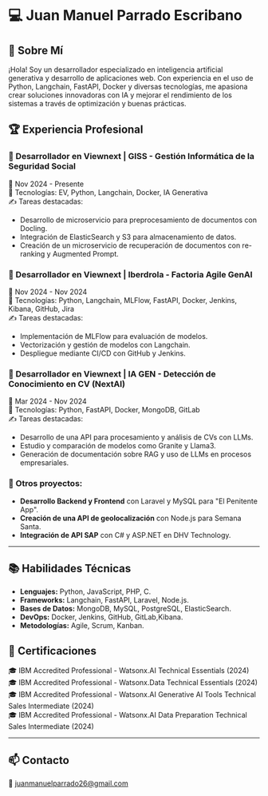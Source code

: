# 💻 Juan Manuel Parrado Escribano

## 🚀 Sobre Mí
¡Hola! Soy un desarrollador especializado en inteligencia artificial generativa y desarrollo de aplicaciones web. Con experiencia en el uso de Python, Langchain, FastAPI, Docker y diversas tecnologías, me apasiona crear soluciones innovadoras con IA y mejorar el rendimiento de los sistemas a través de optimización y buenas prácticas.

## 🏆 Experiencia Profesional

### 🔹 Desarrollador en Viewnext | GISS - Gestión Informática de la Seguridad Social
📅 Nov 2024 - Presente  
🔧 Tecnologías: EV, Python, Langchain, Docker, IA Generativa  
✍️ Tareas destacadas:
- Desarrollo de microservicio para preprocesamiento de documentos con Docling.
- Integración de ElasticSearch y S3 para almacenamiento de datos.
- Creación de un microservicio de recuperación de documentos con re-ranking y Augmented Prompt.

### 🔹 Desarrollador en Viewnext | Iberdrola - Factoria Agile GenAI
📅 Nov 2024 - Nov 2024  
🔧 Tecnologías: Python, Langchain, MLFlow, FastAPI, Docker, Jenkins, Kibana, GitHub, Jira  
✍️ Tareas destacadas:
- Implementación de MLFlow para evaluación de modelos.
- Vectorización y gestión de modelos con Langchain.
- Despliegue mediante CI/CD con GitHub y Jenkins.

### 🔹 Desarrollador en Viewnext | IA GEN - Detección de Conocimiento en CV (NextAI)
📅 Mar 2024 - Nov 2024  
🔧 Tecnologías: Python, FastAPI, Docker, MongoDB, GitLab  
✍️ Tareas destacadas:
- Desarrollo de una API para procesamiento y análisis de CVs con LLMs.
- Estudio y comparación de modelos como Granite y Llama3.
- Generación de documentación sobre RAG y uso de LLMs en procesos empresariales.

### 🔹 Otros proyectos:
- **Desarrollo Backend y Frontend** con Laravel y MySQL para "El Penitente App".
- **Creación de una API de geolocalización** con Node.js para Semana Santa.
- **Integración de API SAP** con C# y ASP.NET en DHV Technology.

---

## 📚 Habilidades Técnicas

- **Lenguajes:** Python, JavaScript, PHP, C.
- **Frameworks:** Langchain, FastAPI, Laravel, Node.js.
- **Bases de Datos:** MongoDB, MySQL, PostgreSQL, ElasticSearch.
- **DevOps:** Docker, Jenkins, GitHub, GitLab,Kibana.
- **Metodologías:** Agile, Scrum, Kanban.


## 📜 Certificaciones

🎓 IBM Accredited Professional - Watsonx.AI Technical Essentials (2024)  
🎓 IBM Accredited Professional - Watsonx.Data Technical Essentials (2024)  
🎓 IBM Accredited Professional - Watsonx.AI Generative AI Tools Technical Sales Intermediate (2024)  
🎓 IBM Accredited Professional - Watsonx.AI Data Preparation Technical Sales Intermediate (2024)  

---

## 📫 Contacto
📩 juanmanuelparrado26@gmail.com




